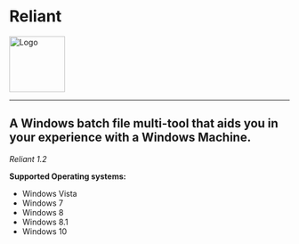 # Reliant

<img align=middle src="https://i.imgur.com/PMTLEJT.png" alt="Logo" width="100" height="100">

----------------------------------------------------------------------------------------
A Windows batch file multi-tool that aids you in your experience with a Windows Machine.
----------------------------------------------------------------------------------------

*Reliant 1.2*

**Supported Operating systems:**

- Windows Vista
- Windows 7
- Windows 8
- Windows 8.1
- Windows 10
